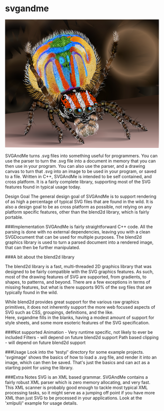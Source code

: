 # svgandme
<img src="images/peacockspider.png" alt="peacockspider" width=640/></br>

SVGAndMe turns .svg files into something useful for programmers.  You can use
 the parser to turn the .svg file into a document in memory that you can then
 use in your program.  You can also use the parser, and a drawing canvas
 to turn that .svg into an image to be used in your program, or saved to a file.
 Written in C++, SVGAndMe is intended to be self contained, and cross platform.
 It is a fairly complete library, supporting most of the SVG features found in 
 typical usage today.
 

 Design Goal
 The general design goal of SVGAndMe is to support rendering of as high a percentage
 of typical SVG files that are found in the wild.  It is also a design goal to be as
 cross platform as possible, not relying on any platform specific features, other
 than the blend2d library, which is fairly portable.

###Implementation
SVGAndMe is fairly straightforward C++ code.  All the parsing is done with no 
external dependencies, leaving you with a clean SVGDocument that can be used
for multiple purposes.  The blend2d graphics library is used to turn a parsed
document into a rendered image, that can then be further manipulated.

###A bit about the blend2d library

 The blend2d library is a fast, multi-threaded 2D graphics library that was designed to be
 fairly compatible with the SVG graphics features.  As such, most of the drawing features of SVG
 are supported, from gradients, to shapes, to patterns, and beyond.  There are a few exceptions
 in terms of missing features, but what is there supports 90% of the svg files that are
 typically found in the wild.
 
 While blend2d provides great support for the various raw graphics primitives, it does not
 inherently support the more web focused aspects of SVG such as CSS, groupings, definitions, and the like.  
 Here, svgandme fills in the blanks, having a modest amount of support for style sheets, and some more esoteric features 
 of the SVG specification.

###Not supported
 Animation  - Very runtime specific, not likely to ever be included
 Filters    - will depend on future blend2d support
 Path based clipping - will depend on future blend2d support

###Usage
 Look into the 'testy/' directory for some example projects.  'svgimage' shows the basics of how to 
 load a .svg file, and render it into an image, which can then be saved.  That's just the basics
 and can act as a starting point for using the library.

###Extra Notes
SVG is an XML based grammar.  SVGAndMe contains a fairly robust XML parser which is zero memory allocating, and very fast.  This XML scanner is probably good enough to tackle most typical XML processing tasks, so it might serve as a jumping off point if you have more XML than just SVG to be processed in your applications.  Look at the 'xmlpull/' example for usage details.


